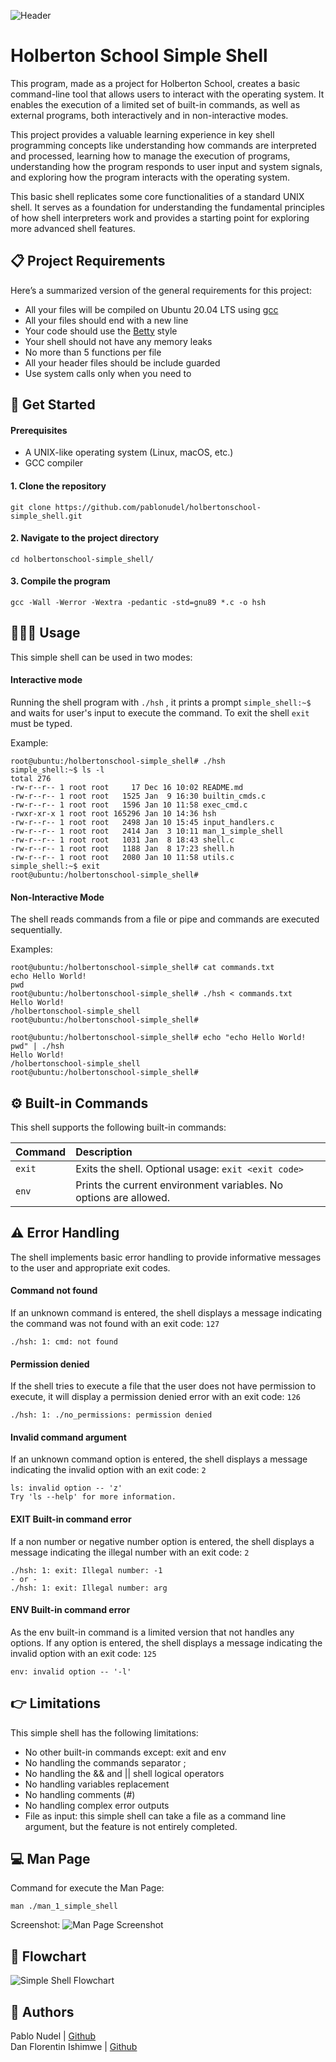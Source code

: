 
![Header](https://scontent.ftls1-1.fna.fbcdn.net/v/t39.30808-6/429641439_792522079563968_5846022648137048441_n.png?_nc_cat=101&ccb=1-7&_nc_sid=cc71e4&_nc_ohc=DTsB1dnNSKsQ7kNvgHgRx1B&_nc_zt=23&_nc_ht=scontent.ftls1-1.fna&_nc_gid=A1quME8CT2dQD_UpDlb1OK4&oh=00_AYClq4xoLfJMag0uRzJFhsqJlxdASL0uV-BE_oiBQli9Fg&oe=6788B6F3)
# Holberton School Simple Shell

This program, made as a project for Holberton School, creates a basic command-line tool that allows users to interact with the operating system. It enables the execution of a limited set of built-in commands, as well as external programs, both interactively and in non-interactive modes.

This project provides a valuable learning experience in key shell programming concepts like understanding how commands are interpreted and processed, learning how to manage the execution of programs, understanding how the program responds to user input and system signals, and exploring how the program interacts with the operating system.

This basic shell replicates some core functionalities of a standard UNIX shell. It serves as a foundation for understanding the fundamental principles of how shell interpreters work and provides a starting point for exploring more advanced shell features.


## 📋 Project Requirements

Here’s a summarized version of the general requirements for this project:

- All your files will be compiled on Ubuntu 20.04 LTS using [gcc](https://gcc.gnu.org/install/)
- All your files should end with a new line
- Your code should use the [Betty](https://github.com/hs-hq/Betty) style
- Your shell should not have any memory leaks
- No more than 5 functions per file
- All your header files should be include guarded
- Use system calls only when you need to
## 🚀 Get Started

#### Prerequisites
- A UNIX-like operating system (Linux, macOS, etc.)
- GCC compiler

#### 1. Clone the repository
```http
git clone https://github.com/pablonudel/holbertonschool-simple_shell.git
```

#### 2. Navigate to the project directory
```http
cd holbertonschool-simple_shell/
```

#### 3. Compile the program
```http
gcc -Wall -Werror -Wextra -pedantic -std=gnu89 *.c -o hsh
```


## 👨🏽‍💻 Usage

This simple shell can be used in two modes:

#### Interactive mode
Running the shell program with `./hsh` , it prints a prompt `simple_shell:~$` and waits for user's input to execute the command. To exit the shell `exit` must be typed.

Example:
```shell
root@ubuntu:/holbertonschool-simple_shell# ./hsh
simple_shell:~$ ls -l
total 276
-rw-r--r-- 1 root root     17 Dec 16 10:02 README.md
-rw-r--r-- 1 root root   1525 Jan  9 16:30 builtin_cmds.c
-rw-r--r-- 1 root root   1596 Jan 10 11:58 exec_cmd.c
-rwxr-xr-x 1 root root 165296 Jan 10 14:36 hsh
-rw-r--r-- 1 root root   2498 Jan 10 15:45 input_handlers.c
-rw-r--r-- 1 root root   2414 Jan  3 10:11 man_1_simple_shell
-rw-r--r-- 1 root root   1031 Jan  8 18:43 shell.c
-rw-r--r-- 1 root root   1188 Jan  8 17:23 shell.h
-rw-r--r-- 1 root root   2080 Jan 10 11:58 utils.c
simple_shell:~$ exit
root@ubuntu:/holbertonschool-simple_shell#
```

#### Non-Interactive Mode
The shell reads commands from a file or pipe and commands are executed sequentially.

Examples:
```shell
root@ubuntu:/holbertonschool-simple_shell# cat commands.txt
echo Hello World!
pwd
root@ubuntu:/holbertonschool-simple_shell# ./hsh < commands.txt
Hello World!
/holbertonschool-simple_shell
root@ubuntu:/holbertonschool-simple_shell#
```
```shell
root@ubuntu:/holbertonschool-simple_shell# echo "echo Hello World!
pwd" | ./hsh
Hello World!
/holbertonschool-simple_shell
root@ubuntu:/holbertonschool-simple_shell#
```
## ⚙️ Built-in Commands

This shell supports the following built-in commands:

| Command | Description                |
| :-------- | :------------------------- |
| `exit` | Exits the shell. Optional usage: `exit <exit code>` |
| `env` | Prints the current environment variables. No options are allowed.|

## ⚠️ Error Handling

The shell implements basic error handling to provide informative messages to the user and appropriate exit codes.

#### Command not found
If an unknown command is entered, the shell displays a message indicating the command was not found with an exit code: `127`

```shell
./hsh: 1: cmd: not found
```
#### Permission denied
If the shell tries to execute a file that the user does not have permission to execute, it will display a permission denied error with an exit code: `126`

```shell
./hsh: 1: ./no_permissions: permission denied
```
#### Invalid command argument
If an unknown command option is entered, the shell displays a message indicating the invalid option with an exit code: `2`
```shell
ls: invalid option -- 'z'
Try 'ls --help' for more information.
```
#### EXIT Built-in command error
If a non number or negative number option is entered, the shell displays a message indicating the illegal number with an exit code: `2`
```shell
./hsh: 1: exit: Illegal number: -1
- or -
./hsh: 1: exit: Illegal number: arg
```
#### ENV Built-in command error
As the env built-in command is a limited version that not handles any options. If any option is entered, the shell displays a message indicating the invalid option with an exit code: `125`
```shell
env: invalid option -- '-l'
```

## 👉 Limitations
This simple shell has the following limitations:

- No other built-in commands except: exit and env
- No handling the commands separator ;
- No handling the && and || shell logical operators
- No handling variables replacement
- No handling comments (#)
- No handling complex error outputs
- File as input: this simple shell can take a file as a command line argument, but the feature is not entirely completed.
## 💻 Man Page

Command for execute the Man Page: 

```man ./man_1_simple_shell```

Screenshot:
![Man Page Screenshot](https://raw.githubusercontent.com/pablonudel/holbertonschool-simple_shell/refs/heads/pablonudel/man_page_screenshot.jpg)
## 🔁 Flowchart
![Simple Shell Flowchart](https://raw.githubusercontent.com/pablonudel/holbertonschool-simple_shell/refs/heads/pablonudel/simple_shell-flowchart.jpeg)
## 👥 Authors

Pablo Nudel | [Github](https://github.com/pablonudel)  
Dan Florentin Ishimwe | [Github](https://github.com/danish872)
